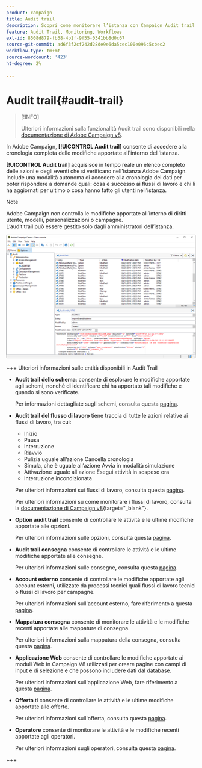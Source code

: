 ```yaml
---
product: campaign
title: Audit trail
description: Scopri come monitorare l’istanza con Campaign Audit trail
feature: Audit Trail, Monitoring, Workflows
exl-id: 8508d879-fb38-4b1f-9f55-0341bb8d0c67
source-git-commit: ad6f3f2cf242d28de9e6da5cec100e096c5cbec2
workflow-type: tm+mt
source-wordcount: '423'
ht-degree: 2%

---
```


# Audit trail{#audit-trail}

>[!INFO]
>
>Ulteriori informazioni sulla funzionalità Audit trail sono disponibili nella [documentazione di Adobe Campaign v8](https://experienceleague.adobe.com/en/docs/campaign/campaign-v8/analytics/audit-trail).

In Adobe Campaign, **[!UICONTROL Audit trail]** consente di accedere alla cronologia completa delle modifiche apportate all&#39;interno dell&#39;istanza.

**[!UICONTROL Audit trail]** acquisisce in tempo reale un elenco completo delle azioni e degli eventi che si verificano nell&#39;istanza Adobe Campaign. Include una modalità autonoma di accedere alla cronologia dei dati per poter rispondere a domande quali: cosa è successo ai flussi di lavoro e chi li ha aggiornati per ultimo o cosa hanno fatto gli utenti nell’istanza.

>[!NOTE]
>
>Adobe Campaign non controlla le modifiche apportate all’interno di diritti utente, modelli, personalizzazioni o campagne.\
>L’audit trail può essere gestito solo dagli amministratori dell’istanza.

![](assets/audit_trail_2.png)

+++ Ulteriori informazioni sulle entità disponibili in Audit Trail

* **Audit trail dello schema**: consente di esplorare le modifiche apportate agli schemi, nonché di identificare chi ha apportato tali modifiche e quando si sono verificate.

  Per informazioni dettagliate sugli schemi, consulta questa [pagina](../../configuration/using/data-schemas.md).

* **Audit trail del flusso di lavoro** tiene traccia di tutte le azioni relative ai flussi di lavoro, tra cui:

   * Inizio
   * Pausa
   * Interruzione
   * Riavvio
   * Pulizia uguale all’azione Cancella cronologia
   * Simula, che è uguale all’azione Avvia in modalità simulazione
   * Attivazione uguale all&#39;azione Esegui attività in sospeso ora
   * Interruzione incondizionata

  Per ulteriori informazioni sui flussi di lavoro, consulta questa [pagina](../../workflow/using/about-workflows.md).

  Per ulteriori informazioni su come monitorare i flussi di lavoro, consulta la [documentazione di Campaign v8](https://experienceleague.adobe.com/docs/campaign/automation/workflows/monitoring-workflows/monitor-workflow-execution.html){target="_blank"}.


* **Option audit trail** consente di controllare le attività e le ultime modifiche apportate alle opzioni.

  Per ulteriori informazioni sulle opzioni, consulta questa [pagina](../../installation/using/configuring-campaign-options.md).

* **Audit trail consegna** consente di controllare le attività e le ultime modifiche apportate alle consegne.

  Per ulteriori informazioni sulle consegne, consulta questa [pagina](../../delivery/using/communication-channels.md).

* **Account esterno** consente di controllare le modifiche apportate agli account esterni, utilizzate da processi tecnici quali flussi di lavoro tecnici o flussi di lavoro per campagne.

  Per ulteriori informazioni sull&#39;account esterno, fare riferimento a questa [pagina](../../installation/using/external-accounts.md).

* **Mappatura consegna** consente di monitorare le attività e le modifiche recenti apportate alle mappature di consegna.

  Per ulteriori informazioni sulla mappatura della consegna, consulta questa [pagina](../../configuration/using/target-mapping.md).

* **Applicazione Web** consente di controllare le modifiche apportate ai moduli Web in Campaign V8 utilizzati per creare pagine con campi di input e di selezione e che possono includere dati dal database.

  Per ulteriori informazioni sull&#39;applicazione Web, fare riferimento a questa [pagina](../../web/using/about-web-applications.md).

* **Offerta** ti consente di controllare le attività e le ultime modifiche apportate alle offerte.

  Per ulteriori informazioni sull&#39;offerta, consulta questa [pagina](../../interaction/using/interaction-and-offer-management.md).

* **Operatore** consente di monitorare le attività e le modifiche recenti apportate agli operatori.

  Per ulteriori informazioni sugli operatori, consulta questa [pagina](../../platform/using/access-management-operators.md).

+++
